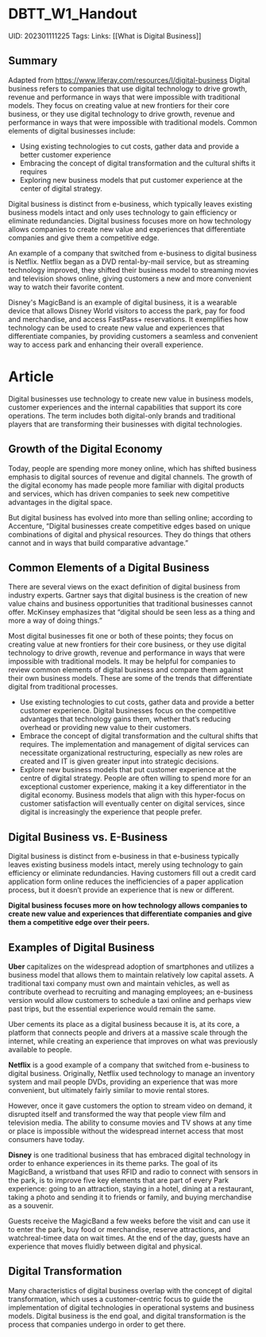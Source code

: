 # DBTT_W1_Handout
UID: 202301111225
Tags:
Links: [[What is Digital Business]]

## Summary
Adapted from https://www.liferay.com/resources/l/digital-business 
Digital business refers to companies that use digital technology to drive growth, revenue and performance in ways that were impossible with traditional models. They focus on creating value at new frontiers for their core business, or they use digital technology to drive growth, revenue and performance in ways that were impossible with traditional models. Common elements of digital businesses include:

-   Using existing technologies to cut costs, gather data and provide a better customer experience
-   Embracing the concept of digital transformation and the cultural shifts it requires
-   Exploring new business models that put customer experience at the center of digital strategy.

Digital business is distinct from e-business, which typically leaves existing business models intact and only uses technology to gain efficiency or eliminate redundancies. Digital business focuses more on how technology allows companies to create new value and experiences that differentiate companies and give them a competitive edge.

An example of a company that switched from e-business to digital business is Netflix. Netflix began as a DVD rental-by-mail service, but as streaming technology improved, they shifted their business model to streaming movies and television shows online, giving customers a new and more convenient way to watch their favorite content.

Disney's MagicBand is an example of digital business, it is a wearable device that allows Disney World visitors to access the park, pay for food and merchandise, and access FastPass+ reservations. It exemplifies how technology can be used to create new value and experiences that differentiate companies, by providing customers a seamless and convenient way to access park and enhancing their overall experience.

# Article
 Digital businesses use technology to create new value in business models, customer experiences and the internal capabilities that support its core operations. The term includes both digital-only brands and traditional players that are transforming their businesses with digital technologies.
 
## Growth of the Digital Economy
 Today, people are spending more money online, which has shifted business emphasis to digital sources of revenue and digital channels. The growth of the digital economy has made people more familiar with digital products and services, which has driven companies to seek new competitive advantages in the digital space.
 
 But digital business has evolved into more than selling online; according to Accenture, “Digital businesses create competitive edges based on unique combinations of digital and physical resources. They do things that others cannot and in ways that build comparative advantage.”

## Common Elements of a Digital Business
There are several views on the exact definition of digital business from industry experts. Gartner says that digital business is the creation of new value chains and business opportunities that traditional businesses cannot offer. McKinsey emphasizes that “digital should be seen less as a thing and more a way of doing things.”

Most digital businesses fit one or both of these points; they focus on creating value at new frontiers for their core business, or they use digital technology to drive growth, revenue and performance in ways that were impossible with traditional models.
It may be helpful for companies to review common elements of digital business and compare them against their own business models. These are some of the trends that differentiate digital from traditional processes.
-  Use existing technologies to cut costs, gather data and provide a better customer experience. Digital businesses focus on the competitive advantages that technology gains them, whether that’s reducing overhead or providing new value to their customers.
-  Embrace the concept of digital transformation and the cultural shifts that requires. The implementation and management of digital services can necessitate organizational restructuring,
 especially as new roles are created and IT is given greater input into strategic decisions.
 -  Explore new business models that put customer experience at the centre of digital strategy. People are often willing to spend more for an exceptional customer experience, making it a key differentiator in the digital economy. Business models that align with this hyper-focus on customer satisfaction will eventually center on digital services, since digital is increasingly the experience that people prefer.
 
## Digital Business vs. E-Business
Digital business is distinct from e-business in that e-business typically leaves existing business models intact, merely using technology to gain efficiency or eliminate redundancies. Having customers fill out a credit card application form online reduces the inefficiencies of a paper application process, but it doesn’t provide an experience that is new or different. 

**Digital business focuses more on how technology allows companies to create new value and experiences that differentiate companies and give them a competitive edge over their peers.**

## Examples of Digital Business
**Uber** capitalizes on the widespread adoption of smartphones and utilizes a business model that allows them to maintain relatively low capital assets. A traditional taxi company must own and maintain vehicles, as well as contribute overhead to recruiting and managing employees; an e-business version would allow customers to schedule a taxi online and perhaps view past trips, but the essential experience would remain the same.
 
 Uber cements its place as a digital business because it is, at its core, a platform that connects people and drivers at a massive scale through the internet, while creating an experience that improves on what was
 previously available to people.

**Netflix** is a good example of a company that switched from e-business to digital business. Originally, Netflix used technology to manage an inventory system and mail people DVDs, providing an experience that was more convenient, but ultimately fairly similar to movie rental stores.
 
 However, once it gave customers the option to stream video on demand, it disrupted itself and transformed the way that people view film and television media. The ability to consume movies and TV shows at any time or place is impossible without the widespread internet access that most consumers have today.

**Disney** is one traditional business that has embraced digital technology in order to enhance experiences in its theme parks. The goal of its MagicBand, a wristband that uses RFID and radio to connect with sensors in the park, is to improve five key elements that are part of every Park experience: going to an attraction, staying in a hotel, dining at a restaurant, taking a photo and sending it to friends or family, and buying merchandise as a souvenir.

 Guests receive the MagicBand a few weeks before the visit and can use it to enter the park, buy food or merchandise, reserve attractions, and watchreal-timee data on wait times. At the end of the day, guests have an experience that moves fluidly between digital and physical.

## Digital Transformation
 Many characteristics of digital business overlap with the concept of digital transformation, which uses a customer-centric focus to guide the implementation of digital technologies in operational systems and business models. Digital business is the end goal, and digital transformation is the process that companies undergo in order to get there.
 